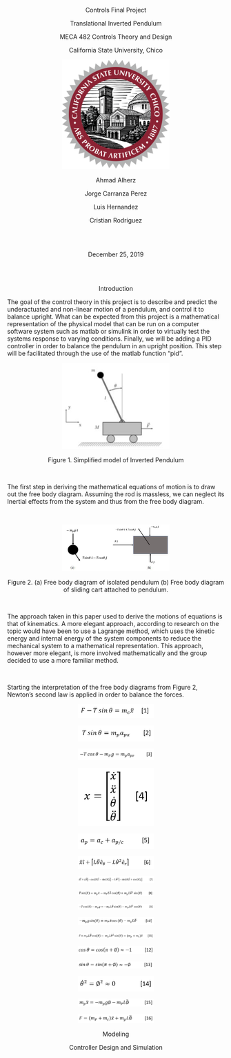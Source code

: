 <p align="center">Controls Final Project</p>
<p align="center">Translational Inverted Pendulum</p>
<p align="center">MECA 482 Controls Theory and Design</p>
<p align="center">California State University, Chico</p>

<p align="center"><img src="CSUCHICO-Seal-Color.png" width="250" />
<br/>

<p align="center">Ahmad Alherz</p>
<p align="center">Jorge Carranza Perez</p>
<p align="center">Luis Hernandez</p>
<p align="center">Cristian Rodriguez</p>

<br/>
<br/>

<p align="center">December 25, 2019</p>

<br/>
<br/>

<p align="center">Introduction</p>

The goal of the control theory in this project is to describe and predict the underactuated and non-linear motion of a pendulum, and control it to balance upright. What can be expected from this project is a mathematical representation of the physical model that can be run on a computer software system such as matlab or simulink in order to virtually test the systems response to varying conditions. Finally, we will be adding a PID controller in order to balance the pendulum in an upright position. This step will be facilitated through the use of the matlab function “pid”.
<br/>

<p align="center"><img src="model.JPG" width="250" />
<p align="center">Figure 1. Simplified model of Inverted Pendulum</p>

<br/>

The first step in deriving the mathematical equations of motion is to draw out the free body diagram. Assuming the rod is massless, we can neglect its Inertial effects from the system and thus from the free body diagram.

<br/>

<p align="center"><img src="fbd.JPG" width="250" />
<p align="center">Figure 2. (a) Free body diagram of isolated pendulum (b) Free body diagram of sliding cart attached to pendulum.</p>

<br/>

The approach taken in this paper used to derive the motions of equations is that of kinematics. A more elegant approach, according to research on the topic would have been to use a Lagrange method, which uses the kinetic energy and internal energy of the system components to reduce the mechanical system to a mathematical representation. This approach, however more elegant, is more involved mathematically and the group decided to use a more familiar method. 

<br/>

Starting the interpretation of the free body diagrams from Figure 2, Newton’s second law is applied in order to balance the forces.

<p align="center"><img src="1.JPG" width="35%" />
<p align="center"><img src="2.JPG" width="35%" />
<p align="center"><img src="3.JPG" width="35%" />
<p align="center"><img src="4.JPG" width="35%" />
<p align="center"><img src="5.JPG" width="35%" />
<p align="center"><img src="6.JPG" width="35%" />
<p align="center"><img src="7.JPG" width="35%" />  
<p align="center"><img src="8.JPG" width="35%" />
<p align="center"><img src="9.JPG" width="35%" /> 
<p align="center"><img src="10.JPG" width="35%" />
<p align="center"><img src="11.JPG" width="35%" />
<p align="center"><img src="12.JPG" width="35%" />
<p align="center"><img src="13.JPG" width="35%" />
<p align="center"><img src="14.JPG" width="35%" />
<p align="center"><img src="15.JPG" width="35%" />
<p align="center"><img src="16.JPG" width="35%" />  
  
  
  
  
  
  
  
  
  
  
<p align="center">Modeling</p>

<p align="center">Controller Design and Simulation</p>

<p align="center">



























